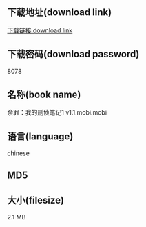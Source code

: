 ## 下载地址(download link)
[下载链接 download link](https://tutu365.netlify.app/?s=%E4%BD%99%E7%BD%AA%EF%BC%9A%E6%88%91%E7%9A%84%E5%88%91%E4%BE%A6%E7%AC%94%E8%AE%B01+v1.1.mobi)

## 下载密码(download password)
8078

## 名称(book name)
余罪：我的刑侦笔记1 v1.1.mobi.mobi

## 语言(language)
chinese

## MD5


## 大小(filesize)
2.1 MB
